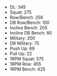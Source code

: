 * DL: 345
*  Squat: 275
*  Row/Bench: 256
*  DB Row/Bench: 100
*  Incline Bench: 205
*  Incline DB Bench: 80
*  Military: 200
*  DB Military: 75
*  Push Up: 69
*  Pull Up: 22
*  1RPM Squat: 575
*  1RPM Row: 455
*  1RPM Bench: 425
